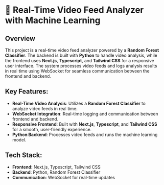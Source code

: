 # 🎥 Real-Time Video Feed Analyzer with Machine Learning

## Overview
This project is a real-time video feed analyzer powered by a **Random Forest Classifier**. The backend is built with **Python** to handle video analysis, while the frontend uses **Next.js**, **Typescript**, and **Tailwind CSS** for a responsive user interface. The system processes video feeds and logs analysis results in real time using WebSocket for seamless communication between the frontend and backend.

## Key Features:
- **Real-Time Video Analysis**: Utilizes a **Random Forest Classifier** to analyze video feeds in real time.
- **WebSocket Integration**: Real-time logging and communication between frontend and backend.
- **Responsive Frontend**: Built with **Next.js**, **Typescript**, and **Tailwind CSS** for a smooth, user-friendly experience.
- **Python Backend**: Processes video feeds and runs the machine learning model.

## Tech Stack:
- **Frontend**: Next.js, Typescript, Tailwind CSS
- **Backend**: Python, Random Forest Classifier
- **Communication**: WebSocket for real-time updates
